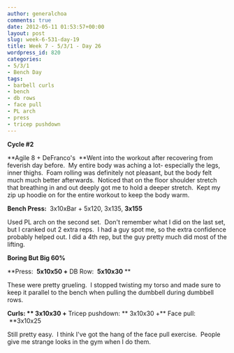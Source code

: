 ```yaml
---
author: generalchoa
comments: true
date: 2012-05-11 01:53:57+00:00
layout: post
slug: week-6-531-day-19
title: Week 7 - 5/3/1 - Day 26
wordpress_id: 820
categories:
- 5/3/1
- Bench Day
tags:
- barbell curls
- bench
- db rows
- face pull
- PL arch
- press
- tricep pushdown
---
```


**Cycle #2**

**Agile 8 + DeFranco's  **Went into the workout after recovering from feverish day before.  My entire body was aching a lot- especially the legs, inner thighs.  Foam rolling was definitely not pleasant, but the body felt much much better afterwards.  Noticed that on the floor shoulder stretch that breathing in and out deeply got me to hold a deeper stretch.  Kept my zip up hoodie on for the entire workout to keep the body warm.

**Bench Press:**  3x10xBar + 5x120, 3x135, **3x155**

Used PL arch on the second set.  Don't remember what I did on the last set, but I cranked out 2 extra reps.  I had a guy spot me, so the extra confidence probably helped out. I did a 4th rep, but the guy pretty much did most of the lifting.

**Boring But Big 60%**

**Press:  **5x10x50 +** DB Row:  **5x10x30** **

These were pretty grueling.  I stopped twisting my torso and made sure to keep it parallel to the bench when pulling the dumbbell during dumbbell rows.

**Curls: ** 3x10x30 +** Tricep pushdown: ** 3x10x30 +** Face pull:  **3x10x25

Still pretty easy.  I think I've got the hang of the face pull exercise.  People give me strange looks in the gym when I do them.
